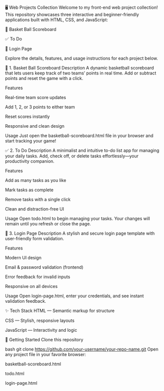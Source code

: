 🖥️ Web Projects Collection
Welcome to my front-end web project collection! This repository showcases three interactive and beginner-friendly applications built with HTML, CSS, and JavaScript:

🏀 Basket Ball Scoreboard

✅ To Do

🔐 Login Page

Explore the details, features, and usage instructions for each project below.

🏀 1. Basket Ball Scoreboard
Description
A dynamic basketball scoreboard that lets users keep track of two teams’ points in real time. Add or subtract points and reset the game with a click.

Features

Real-time team score updates

Add 1, 2, or 3 points to either team

Reset scores instantly

Responsive and clean design

Usage
Just open the basketball-scoreboard.html file in your browser and start tracking your game!

✅ 2. To Do
Description
A minimalist and intuitive to-do list app for managing your daily tasks. Add, check off, or delete tasks effortlessly—your productivity companion.

Features

Add as many tasks as you like

Mark tasks as complete

Remove tasks with a single click

Clean and distraction-free UI

Usage
Open todo.html to begin managing your tasks. Your changes will remain until you refresh or close the page.

🔐 3. Login Page
Description
A stylish and secure login page template with user-friendly form validation.

Features

Modern UI design

Email & password validation (frontend)

Error feedback for invalid inputs

Responsive on all devices

Usage
Open login-page.html, enter your credentials, and see instant validation feedback.

✨ Tech Stack
HTML — Semantic markup for structure

CSS — Stylish, responsive layouts

JavaScript — Interactivity and logic

🚀 Getting Started
Clone this repository

bash
git clone https://github.com/your-username/your-repo-name.git
Open any project file in your favorite browser:

basketball-scoreboard.html

todo.html

login-page.html


